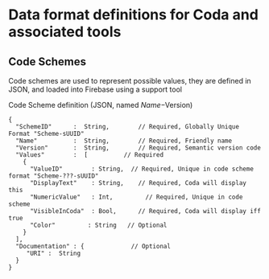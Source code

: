 
# Data format definitions for Coda and associated tools

## Code Schemes

Code schemes are used to represent possible values, they are defined in JSON, and loaded into Firebase using a support tool

Code Scheme definition (JSON, named $Name-$Version)

```
{
  "SchemeID"      :  String,		// Required, Globally Unique Format "Scheme-sUUID"
  "Name"          :  String,		// Required, Friendly name
  "Version"       :  String,		// Required, Semantic version code
  "Values"        :  [          // Required
    {
      "ValueID"        : String,  // Required, Unique in code scheme format "Scheme-???-sUUID"
      "DisplayText"    : String,	// Required, Coda will display this
      "NumericValue"   : Int,		  // Required, Unique in code scheme
      "VisibleInCoda"  : Bool,		// Required, Coda will display iff true
      "Color"         : String   // Optional
    }
  ],
  "Documentation" : {             // Optional
     "URI" :  String 
  }
}
```


